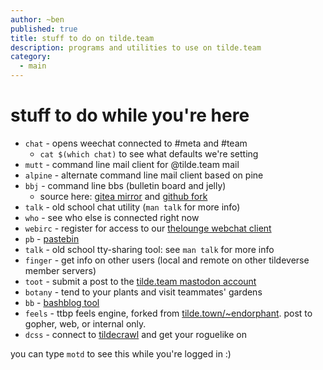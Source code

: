```yaml
---
author: ~ben
published: true
title: stuff to do on tilde.team
description: programs and utilities to use on tilde.team
category:
  - main
---
```


# stuff to do while you're here

- `chat` - opens weechat connected to #meta and #team
  - `cat $(which chat)` to see what defaults we're setting
- `mutt` - command line mail client for @tilde.team mail
- `alpine` - alternate command line mail client based on pine
- `bbj` - command line bbs (bulletin board and jelly)
  - source here: [gitea mirror](https://tildegit.org/team/bbj) and [github fork](https://github.com/tilde-team/bbj)
- `talk` - old school chat utility (`man talk` for more info)
- `who` - see who else is connected right now
- `webirc` - register for access to our [thelounge webchat client](https://irc.tilde.team)
- `pb` - [pastebin](https://paste.tilde.team)
- `talk` - old school tty-sharing tool: see `man talk` for more info
- `finger` - get info on other users (local and remote on other tildeverse member servers)
- `toot` - submit a post to the [tilde.team mastodon account](https://tilde.zone/@tildeteam)
- `botany` - tend to your plants and visit teammates' gardens
- `bb` - [bashblog tool](tildeblogs)
- `feels` - ttbp feels engine, forked from [tilde.town/~endorphant](https://tilde.town/~endorphant/ttbp/). post to gopher, web, or internal only.
- `dcss` - connect to [tildecrawl](https://crawl.tildeverse.org) and get your roguelike on

you can type `motd` to see this while you're logged in :)
